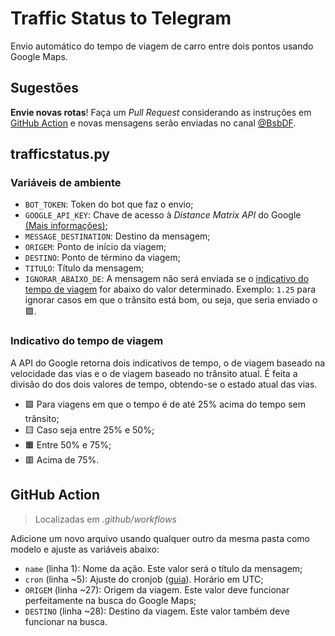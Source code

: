 # Traffic Status to Telegram

Envio automático do tempo de viagem de carro entre dois pontos usando Google Maps.

## Sugestões

**Envie novas rotas**! Faça um *Pull Request* considerando as instruções em [GitHub Action](#github-action) e novas mensagens serão enviadas no canal [@BsbDF](https://t.me/BsbDF).

## trafficstatus.py

### Variáveis de ambiente

* `BOT_TOKEN`: Token do bot que faz o envio;
* `GOOGLE_API_KEY`: Chave de acesso à *Distance Matrix API* do Google [(Mais informações)](https://developers.google.com/maps/documentation/distance-matrix/overview?hl=pt-br);
* `MESSAGE_DESTINATION`: Destino da mensagem;
* `ORIGEM`: Ponto de início da viagem;
* `DESTINO`: Ponto de término da viagem;
* `TITULO`: Título da mensagem;
* `IGNORAR_ABAIXO_DE`: A mensagem não será enviada se o [indicativo do tempo de viagem](#indicativo-do-tempo-de-viagem) for abaixo do valor determinado. Exemplo: `1.25` para ignorar casos em que o trânsito está bom, ou seja, que seria enviado o 🟩.

### Indicativo do tempo de viagem

A API do Google retorna dois indicativos de tempo, o de viagem baseado na velocidade das vias e o de viagem baseado no trânsito atual. É feita a divisão do dos dois valores de tempo, obtendo-se o estado atual das vias.

* 🟩 Para viagens em que o tempo é de até 25% acima do tempo sem trânsito;
* 🟨 Caso seja entre 25% e 50%;
* 🟧 Entre 50% e 75%;
* 🟥 Acima de 75%.

## GitHub Action

> Localizadas em *.github/workflows*

Adicione um novo arquivo usando qualquer outro da mesma pasta como modelo e ajuste as variáveis abaixo:

* `name` (linha 1): Nome da ação. Este valor será o título da mensagem;
* `cron` (linha ~5): Ajuste do cronjob ([guia](https://crontab.guru/)). Horário em UTC;
* `ORIGEM` (linha ~27): Origem da viagem. Este valor deve funcionar perfeitamente na busca do Google Maps;
* `DESTINO` (linha ~28): Destino da viagem. Este valor também deve funcionar na busca.
